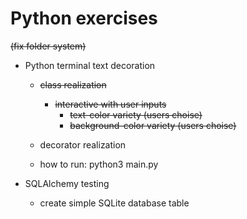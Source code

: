# Python exercises
<s>(fix folder system)</s>
- Python terminal text decoration
    - <s>class realization</s>
        - <s>interactive with user inputs</s> 
            - <s>text-color variety (users choise) </s>
            - <s>background-color variety (users choise)</s>
    
    - decorator realization 

    - how to run: python3 main.py

- SQLAlchemy testing
    - create simple SQLite database table